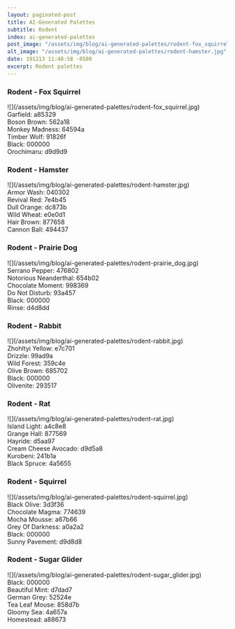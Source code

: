 ```yaml
---
layout: paginated-post
title: AI-Generated Palettes
subtitle: Rodent
index: ai-generated-palettes
post_image: "/assets/img/blog/ai-generated-palettes/rodent-fox_squirrel.jpg"
alt_image: "/assets/img/blog/ai-generated-palettes/rodent-hamster.jpg"
date: 191213 11:48:58 -0500
excerpt: Rodent palettes
---
```



### Rodent - Fox Squirrel
<div class="palette-image" markdown="span">![](/assets/img/blog/ai-generated-palettes/rodent-fox_squirrel.jpg)</div>
<div class="palette-colors">Garfield: a85329<br>Boson Brown: 562a18<br>Monkey Madness: 64594a<br>Timber Wolf: 91826f<br>Black: 000000<br>Orochimaru: d9d9d9</div>


### Rodent - Hamster
<div class="palette-image" markdown="span">![](/assets/img/blog/ai-generated-palettes/rodent-hamster.jpg)</div>
<div class="palette-colors">Armor Wash: 040302<br>Revival Red: 7e4b45<br>Dull Orange: dc873b<br>Wild Wheat: e0e0d1<br>Hair Brown: 877658<br>Cannon Ball: 494437</div>


### Rodent - Prairie Dog
<div class="palette-image" markdown="span">![](/assets/img/blog/ai-generated-palettes/rodent-prairie_dog.jpg)</div>
<div class="palette-colors">Serrano Pepper: 476802<br>Notorious Neanderthal: 654b02<br>Chocolate Moment: 998369<br>Do Not Disturb: 93a457<br>Black: 000000<br>Rinse: d4d8dd</div>


### Rodent - Rabbit
<div class="palette-image" markdown="span">![](/assets/img/blog/ai-generated-palettes/rodent-rabbit.jpg)</div>
<div class="palette-colors">Zhohltyi Yellow: e7c701<br>Drizzle: 99ad9a<br>Wild Forest: 359c4e<br>Olive Brown: 685702<br>Black: 000000<br>Olivenite: 293517</div>


### Rodent - Rat
<div class="palette-image" markdown="span">![](/assets/img/blog/ai-generated-palettes/rodent-rat.jpg)</div>
<div class="palette-colors">Island Light: a4c8e8<br>Grange Hall: 877569<br>Hayride: d5aa97<br>Cream Cheese Avocado: d9d5a8<br>Kurobeni: 241b1a<br>Black Spruce: 4a5655</div>


### Rodent - Squirrel
<div class="palette-image" markdown="span">![](/assets/img/blog/ai-generated-palettes/rodent-squirrel.jpg)</div>
<div class="palette-colors">Black Olive: 3d3f36<br>Chocolate Magma: 774639<br>Mocha Mousse: a67b66<br>Grey Of Darkness: a0a2a2<br>Black: 000000<br>Sunny Pavement: d9d8d8</div>


### Rodent - Sugar Glider
<div class="palette-image" markdown="span">![](/assets/img/blog/ai-generated-palettes/rodent-sugar_glider.jpg)</div>
<div class="palette-colors">Black: 000000<br>Beautiful Mint: d7dad7<br>German Grey: 52524e<br>Tea Leaf Mouse: 858d7b<br>Gloomy Sea: 4a657a<br>Homestead: a88673</div>

